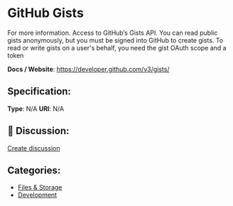 # GitHub Gists


For more information. Access to GitHub’s Gists API.  You can read public gists anonymously, but you must be signed into GitHub to create gists. To read or write gists on a user's behalf, you need the gist OAuth scope and a token

**Docs / Website**: https://developer.github.com/v3/gists/

## Specification:
**Type**:  N/A 
**URI**:  N/A 

## 💬 Discussion:
[Create discussion](link)

## Categories:
- [Files & Storage](https://github.com/apis-list/apis-list#files-and-storage)
- [Development](https://github.com/apis-list/apis-list#development)





